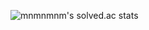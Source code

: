 ![mnmnmnm's solved.ac stats](https://github-readme-solvedac.hyp3rflow.vercel.app/api/?handle=mnmnmnm)

